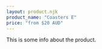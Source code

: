 ```yaml
---
layout: product.njk
product_name: "Coasters E"
price: "from $20 AUD"
---
```


This is some info about the product.
